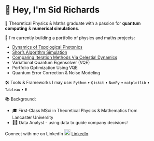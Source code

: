 # 👋 Hey, I'm Sid Richards
🧠 Theoretical Physics & Maths graduate with a passion for **quantum computing** & **numerical simulations**.

🔬 I'm currently building a portfolio of physics and maths projects:
- [Dynamics of Topological Photonics](https://github.com/SidRichardsQuantum/Dynamics_of_Topological_Photonics)
- [Shor’s Algorithm Simulation](https://github.com/SidRichardsQuantum/Shors_Algorithm_Simulation)
- [Comparing Iteration Methods Via Celestial Dynamics](https://github.com/SidRichardsQuantum/Celestial_Dynamics_Iteration_Methods)
- Variational Quantum Eigensolver (VQE)
- Portfolio Optimization Using VQE
- Quantum Error Correction & Noise Modeling

🛠️ Tools & Frameworks I may use:
`Python` • `Qiskit` • `NumPy` • `matplotlib` • `Tableau` • `R`

📚 Background:
- 🎓 First-Class MSci in Theoretical Physics & Mathematics from Lancaster University
- 🧑‍💻 Data Analyst - using data to guide company decisions!

Connect with me on LinkedIn <img src="https://cdn.jsdelivr.net/gh/devicons/devicon/icons/linkedin/linkedin-original.svg" width="20" /> [LinkedIn](https://www.linkedin.com/in/sid-richards-21374b30b/)
